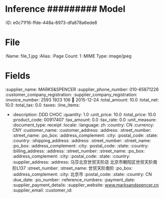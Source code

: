 Inference
#########
Model
=====
:ID: e0c71f16-ffde-448a-8973-dfa878a6ede8

File
====
:Name: file_1.jpg
:Alias:
:Page Count: 1
:MIME Type: image/jpeg

Fields
======
:supplier_name: MARKS&SPENCER
:supplier_phone_number: 010-65871226
:customer_company_registration:
:supplier_company_registration:
:invoice_number: 2593 1923 106
:date: 2015-12-24
:total_amount: 10.0
:total_net: 10.0
:total_tax: 0.0
:taxes:
:line_items:
  * :description: DDD CHOC
    :quantity: 1.0
    :unit_price: 10.0
    :total_price: 10.0
    :product_code: 00917407
    :tax_amount: 0.0
    :tax_rate: 0.0
    :unit_measure:
:document_type: receipt
:locale:
  :language: zh
  :country: CN
  :currency: CNY
:customer_name:
:customer_address:
  :address:
  :street_number:
  :street_name:
  :po_box:
  :address_complement:
  :city:
  :postal_code:
  :state:
  :country:
:shipping_address:
  :address:
  :street_number:
  :street_name:
  :po_box:
  :address_complement:
  :city:
  :postal_code:
  :state:
  :country:
:billing_address:
  :address:
  :street_number:
  :street_name:
  :po_box:
  :address_complement:
  :city:
  :postal_code:
  :state:
  :country:
:supplier_address:
  :address: 马莎北京世贸天阶店
北京市朝阳区世贸天阶南阶L137
  :street_number:
  :street_name: 世贸天阶南阶
  :po_box:
  :address_complement:
  :city: 北京市
  :postal_code:
  :state:
  :country: CN
:due_date:
:po_number:
:reference_numbers:
:payment_date:
:supplier_payment_details:
:supplier_website: www.marksandspencer.cn
:supplier_email:
:customer_id:
